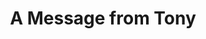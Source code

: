 ---
layout: followup
title: A Message from Tony
page_sections:
- template: centered-text
  block: centered-text
  content: "<div class='row align-center' style='display: flex; justify-content: center;'><h3>A Special Message from Tony Dungy</h3></div>"
- template: html-text
  block: text
  content: |-
    <div class="row align-center"><div class="col-md-6 col-md-offset-3"><div
        class="videowrapper"><iframe width="100%" src="https://www.youtube.com/embed/KmmQhda4cwM?showinfo=0&controls=0&modestbranding=1"
        frameborder="0" allow="autoplay; encrypted-media" allowfullscreen></iframe></div></div></div>
- template: centered-text
  block: centered-text
  content: "I want resources to get connected"
- template: list-signup
  block: list-signup
---